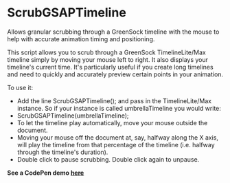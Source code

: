 # ScrubGSAPTimeline
Allows granular scrubbing through a GreenSock timeline with the mouse to help with accurate animation timing and positioning.

This script allows you to scrub through a GreenSock TimelineLite/Max timeline simply by moving your mouse left to right. It also displays your timeline's current time. It's particularly useful if you create long timelines and need to quickly and accurately preview certain points in your animation.

To use it:

- Add the line ScrubGSAPTimeline(); and pass in the TimelineLite/Max instance. So if your instance is called umbrellaTimeline you would write:
- ScrubGSAPTimeline(umbrellaTimeline);
- To let the timeline play automatically, move your mouse outside the document.
- Moving your mouse off the document at, say, halfway along the X axis, will play the timeline from that percentage of the timeline (i.e. halfway through the timeline's duration).
- Double click to pause scrubbing. Double click again to unpause.

**See a CodePen demo [here](http://codepen.io/chrisgannon/pen/zGmdBN)**
